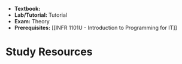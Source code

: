 - **Textbook:** 
- **Lab/Tutorial:** Tutorial
- **Exam:** Theory
- **Prerequisites:** [[INFR 1101U - Introduction to Programming for IT]]

# Study Resources